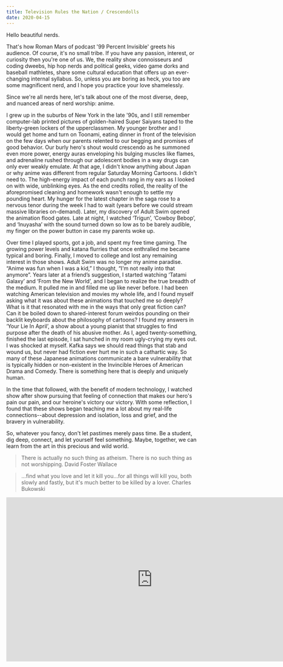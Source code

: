 ```yaml
---
title: Television Rules the Nation / Crescendolls
date: 2020-04-15
---
```


Hello beautiful nerds.

That's how Roman Mars of podcast '99 Percent Invisible' greets his audience. Of course, it's no small tribe. If you have any passion, interest, or curiosity then you're one of us. We, the reality show connoisseurs and coding dweebs, hip hop nerds and political geeks, video game dorks and baseball mathletes, share some cultural education that offers up an ever-changing internal syllabus. So, unless you are boring as heck, you too are some magnificent nerd, and I hope you practice your love shamelessly. 

Since we're all nerds here, let's talk about one of the most diverse, deep, and nuanced areas of nerd worship: anime.

I grew up in the suburbs of New York in the late '90s, and I still remember computer-lab printed pictures of golden-haired Super Saiyans taped to the liberty-green lockers of the upperclassmen. My younger brother and I would get home and turn on Toonami, eating dinner in front of the television on the few days when our parents relented to our begging and promises of good behavior. Our burly hero's shout would crescendo as he summoned even more power, energy auras enveloping his bulging muscles like flames, and adrenaline rushed through our adolescent bodies in a way drugs can only ever weakly emulate. At that age, I didn't know anything about Japan or why anime was different from regular Saturday Morning Cartoons. I didn't need to. The high-energy impact of each punch rang in my ears as I looked on with wide, unblinking eyes. As the end credits rolled, the reality of the aforepromised cleaning and homework wasn't enough to settle my pounding heart. My hunger for the latest chapter in the saga rose to a nervous tenor during the week I had to wait (years before we could stream massive libraries on-demand). Later, my discovery of Adult Swim opened the animation flood gates. Late at night, I watched ‘Trigun’, ‘Cowboy Bebop’, and ‘Inuyasha’ with the sound turned down so low as to be barely audible, my finger on the power button in case my parents woke up. 

Over time I played sports, got a job, and spent my free time gaming. The growing power levels and katana flurries that once enthralled me became typical and boring. Finally, I moved to college and lost any remaining interest in those shows. Adult Swim was no longer my anime paradise. “Anime was fun when I was a kid,” I thought, “I'm not really into that anymore”. Years later at a friend’s suggestion, I started watching ‘Tatami Galaxy’ and ‘From the New World’, and I began to realize the true breadth of the medium. It pulled me in and filled me up like never before. I had been watching American television and movies my whole life, and I found myself asking what it was about these animations that touched me so deeply? What is it that resonated with me in the ways that only great fiction can? Can it be boiled down to shared-interest forum weirdos pounding on their backlit keyboards about the philosophy of cartoons? I found my answers in ‘Your Lie In April’, a show about a young pianist that struggles to find purpose after the death of his abusive mother. As I, aged twenty-something, finished the last episode, I sat hunched in my room ugly-crying my eyes out. I was shocked at myself. Kafka says we should read things that stab and wound us, but never had fiction ever hurt me in such a cathartic way. So many of these Japanese animations communicate a bare vulnerability that is typically hidden or non-existent in the Invincible Heroes of American Drama and Comedy. There is something here that is deeply and uniquely human.

In the time that followed, with the benefit of modern technology, I watched show after show pursuing that feeling of connection that makes our hero's pain our pain, and our heroine's victory our victory. With some reflection, I found that these shows began teaching me a lot about my real-life connections--about depression and isolation, loss and grief, and the bravery in vulnerability.

So, whatever you fancy, don't let pastimes merely pass time. Be a student, dig deep, connect, and let yourself feel something. Maybe, together, we can learn from the art in this precious and wild world.

> There is actually no such thing as atheism. There is no such thing as not worshipping. 
> David Foster Wallace

> ...find what you love and let it kill you...for all things will kill you, both slowly and fastly, but it's much better to be killed by a lover.
> Charles Bukowski

<div class="divider"></div>

<iframe width="771" height="434" src="https://www.youtube.com/embed/Hg3G1E2tNCA" frameborder="0" allow="accelerometer; autoplay; encrypted-media; gyroscope; picture-in-picture" allowfullscreen></iframe>
